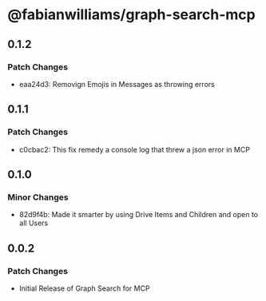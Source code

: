 # @fabianwilliams/graph-search-mcp

## 0.1.2

### Patch Changes

- eaa24d3: Removign Emojis in Messages as throwing errors

## 0.1.1

### Patch Changes

- c0cbac2: This fix remedy a console log that threw a json error in MCP

## 0.1.0

### Minor Changes

- 82d9f4b: Made it smarter by using Drive Items and Children and open to all Users

## 0.0.2

### Patch Changes

- Initial Release of Graph Search for MCP
